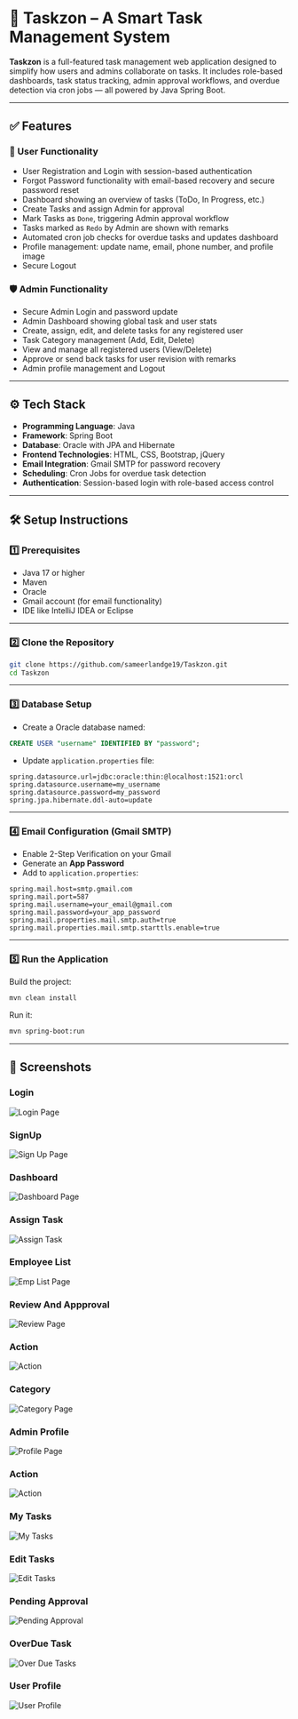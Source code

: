 # 🚀 Taskzon – A Smart Task Management System

**Taskzon** is a full-featured task management web application designed to simplify how users and admins collaborate on tasks. It includes role-based dashboards, task status tracking, admin approval workflows, and overdue detection via cron jobs — all powered by Java Spring Boot.

---

## ✅ Features

### 👤 User Functionality
- User Registration and Login with session-based authentication
- Forgot Password functionality with email-based recovery and secure password reset
- Dashboard showing an overview of tasks (ToDo, In Progress, etc.)
- Create Tasks and assign Admin for approval
- Mark Tasks as `Done`, triggering Admin approval workflow
- Tasks marked as `Redo` by Admin are shown with remarks
- Automated cron job checks for overdue tasks and updates dashboard
- Profile management: update name, email, phone number, and profile image
- Secure Logout

### 🛡️ Admin Functionality
- Secure Admin Login and password update
- Admin Dashboard showing global task and user stats
- Create, assign, edit, and delete tasks for any registered user
- Task Category management (Add, Edit, Delete)
- View and manage all registered users (View/Delete)
- Approve or send back tasks for user revision with remarks
- Admin profile management and Logout

---

## ⚙️ Tech Stack

- **Programming Language**: Java
- **Framework**: Spring Boot
- **Database**: Oracle with JPA and Hibernate
- **Frontend Technologies**: HTML, CSS, Bootstrap, jQuery
- **Email Integration**: Gmail SMTP for password recovery
- **Scheduling**: Cron Jobs for overdue task detection
- **Authentication**: Session-based login with role-based access control

---

## 🛠️ Setup Instructions

### 1️⃣ Prerequisites

- Java 17 or higher
- Maven
- Oracle
- Gmail account (for email functionality)
- IDE like IntelliJ IDEA or Eclipse

---

### 2️⃣ Clone the Repository

```bash
git clone https://github.com/sameerlandge19/Taskzon.git
cd Taskzon
```

---

### 3️⃣ Database Setup

- Create a Oracle database named:

```sql
CREATE USER "username" IDENTIFIED BY "password";
```

- Update `application.properties` file:

```properties
spring.datasource.url=jdbc:oracle:thin:@localhost:1521:orcl
spring.datasource.username=my_username
spring.datasource.password=my_password
spring.jpa.hibernate.ddl-auto=update
```

---

### 4️⃣ Email Configuration (Gmail SMTP)

- Enable 2-Step Verification on your Gmail
- Generate an **App Password**
- Add to `application.properties`:

```properties
spring.mail.host=smtp.gmail.com
spring.mail.port=587
spring.mail.username=your_email@gmail.com
spring.mail.password=your_app_password
spring.mail.properties.mail.smtp.auth=true
spring.mail.properties.mail.smtp.starttls.enable=true
```

---

### 5️⃣ Run the Application

Build the project:

```bash
mvn clean install
```

Run it:

```bash
mvn spring-boot:run
```

---
## 📸 Screenshots
###  Login
![Login Page](Screenshots/Login.png)

###  SignUp
![Sign Up Page](Screenshots/SignUp.png)

###  Dashboard
![Dashboard Page](Screenshots/Dashboard.png)

###  Assign Task
![Assign Task](Screenshots/AssignTasks.png)

###  Employee List
![Emp List Page](Screenshots/EmployeeList.png)

###  Review And Appproval
![Review Page](Screenshots/ReviewAndApproval.png)

###  Action
![Action](Screenshots/Actions.png)

###  Category
![Category Page ](Screenshots/Category.png)

###  Admin Profile
![Profile Page](Screenshots/AdminProfile.png)

###  Action
![Action](Screenshots/Actions.png)

###  My Tasks
![My Tasks](Screenshots/MyTask.png)

###  Edit Tasks
![Edit Tasks](Screenshots/EditTask.png)

###  Pending Approval
![Pending Approval](Screenshots/PendingApproval.png)

###  OverDue Task
![Over Due Tasks](Screenshots/OverDueTasks.png)

###  User Profile
![User Profile](Screenshots/UserProfile.png)
